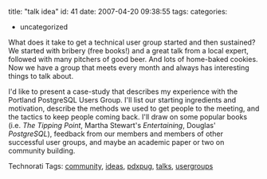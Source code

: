 title: "talk idea"
id: 41
date: 2007-04-20 09:38:55
tags: 
categories: 
- uncategorized

What does it take to get a technical user group started and then sustained? We started with bribery (free books!) and a great talk from a local expert, followed with many pitchers of good beer. And lots of home-baked cookies.  Now we have a group that meets every month and always has interesting things to talk about.

I'd like to present a case-study that describes my experience with the Portland PostgreSQL Users Group.  I'll list our starting ingredients and motivation, describe the methods we used to get people to the meeting, and the tactics to keep people coming back. I'll draw on some popular books (i.e. _The Tipping Point_, Martha Stewart's _Entertaining_, Douglas' _PostgreSQL_), feedback from our members and members of other successful user groups, and maybe an academic paper or two on community building.

<!-- technorati tags start -->

Technorati Tags: [community](http://www.technorati.com/tag/community), [ideas](http://www.technorati.com/tag/ideas), [pdxpug](http://www.technorati.com/tag/pdxpug), [talks](http://www.technorati.com/tag/talks), [usergroups](http://www.technorati.com/tag/usergroups)
<!-- technorati tags end -->
